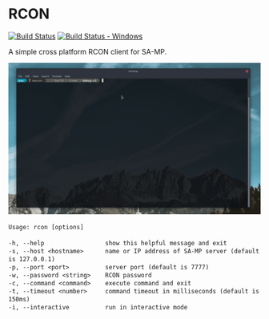 RCON
====

[![Build Status][build_status]][build]
[![Build Status - Windows][build_status_win]][build_win]

A simple cross platform RCON client for SA-MP.

![Demo](demo.gif)

```
Usage: rcon [options]

-h, --help                 show this helpful message and exit
-s, --host <hostname>      name or IP address of SA-MP server (default is 127.0.0.1)
-p, --port <port>          server port (default is 7777)
-w, --password <string>    RCON password
-c, --command <command>    execute command and exit
-t, --timeout <number>     command timeout in milliseconds (default is 150ms)
-i, --interactive          run in interactive mode
```

[build]: https://travis-ci.org/Zeex/samp-rcon
[build_status]: https://travis-ci.org/Zeex/samp-rcon.svg?branch=master
[build_win]: https://ci.appveyor.com/project/Zeex/samp-rcon/branch/master
[build_status_win]: https://ci.appveyor.com/api/projects/status/q787ukgn4jcn2ct1/branch/master?svg=true
